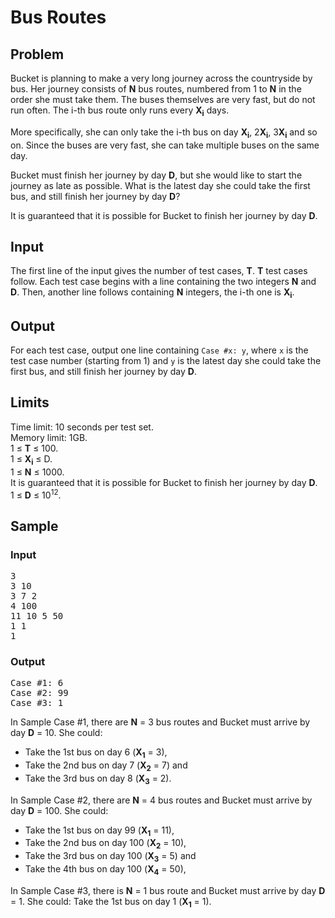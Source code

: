 # Bus Routes
## Problem
Bucket is planning to make a very long journey across the countryside by bus. Her journey consists of **N** bus routes, numbered from 1 to **N** in the order she must take them. The buses themselves are very fast, but do not run often. The i-th bus route only runs every **X<sub>i</sub>** days.

More specifically, she can only take the i-th bus on day **X<sub>i</sub>**, 2**X<sub>i</sub>**, 3**X<sub>i</sub>** and so on. Since the buses are very fast, she can take multiple buses on the same day.

Bucket must finish her journey by day **D**, but she would like to start the journey as late as possible. What is the latest day she could take the first bus, and still finish her journey by day **D**?

It is guaranteed that it is possible for Bucket to finish her journey by day **D**.

## Input
The first line of the input gives the number of test cases, **T**. **T** test cases follow. Each test case begins with a line containing the two integers **N** and **D**. Then, another line follows containing **N** integers, the i-th one is **X<sub>i</sub>**.

## Output
For each test case, output one line containing `Case #x: y`, where `x` is the test case number (starting from 1) and `y` is the latest day she could take the first bus, and still finish her journey by day **D**.

## Limits
Time limit: 10 seconds per test set.  
Memory limit: 1GB.  
1 ≤ **T** ≤ 100.  
1 ≤ **X<sub>i</sub>** ≤ D.  
1 ≤ **N** ≤ 1000.  
It is guaranteed that it is possible for Bucket to finish her journey by day **D**.  
1 ≤ **D** ≤ 10<sup>12</sup>.

## Sample
### Input
<pre>
3
3 10
3 7 2
4 100
11 10 5 50
1 1
1
</pre>

### Output
<pre>
Case #1: 6
Case #2: 99
Case #3: 1
</pre>

In Sample Case #1, there are **N** = 3 bus routes and Bucket must arrive by day **D** = 10. She could:
- Take the 1st bus on day 6 (**X<sub>1</sub>** = 3),
- Take the 2nd bus on day 7 (**X<sub>2</sub>** = 7) and
- Take the 3rd bus on day 8 (**X<sub>3</sub>** = 2).

In Sample Case #2, there are **N** = 4 bus routes and Bucket must arrive by day **D** = 100. She could:
- Take the 1st bus on day 99 (**X<sub>1</sub>** = 11),
- Take the 2nd bus on day 100 (**X<sub>2</sub>** = 10),
- Take the 3rd bus on day 100 (**X<sub>3</sub>** = 5) and
- Take the 4th bus on day 100 (**X<sub>4</sub>** = 50),

In Sample Case #3, there is **N** = 1 bus route and Bucket must arrive by day **D** = 1. She could:
Take the 1st bus on day 1 (**X<sub>1</sub>** = 1).
